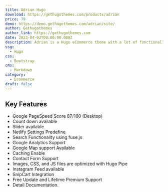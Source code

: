 ```yaml
---
title: Adrian Hugo
download: https://gethugothemes.com/products/adrian
price: 79
demo: https://demo.gethugothemes.com/adrian/site/
author: Gethugothemes
author_link: https://gethugothemes.com
date: 2023-04-03T00:00:00.000Z
description: Adrian is a Hugo eCommerce theme with a lot of functionality for your online business.
ssg:
  - Hugo
css:
  - Bootstrap
cms:
  - Markdown
category:
  - Ecommerce
draft: false
---
```


## Key Features

- Google PageSpeed Score 87/100 (Desktop)
- Count down available
- Slider available
- Netlify Settings Predefine
- Search Functionality using fuse.js
- Google Analytics Support
- Google Map support Available
- Caching Enable
- Contact Form Support
- Images, CSS, and JS files are optimized with Hugo Pipe
- Instagram Feed available
- SnipCart Integration
- Free Update and Lifetime Premium Support
- Detail Documentation.
